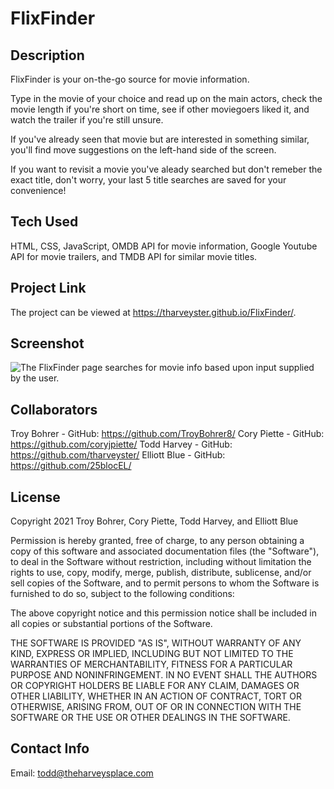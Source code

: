 # FlixFinder

## Description

FlixFinder is your on-the-go source for movie information.

Type in the movie of your choice and read up on the main actors, check the movie length if you're short on time, see if other moviegoers liked it, and watch the trailer if you're still unsure.

If you've already seen that movie but are interested in something similar, you'll find move suggestions on the left-hand side of the screen.

If you want to revisit a movie you've aleady searched but don't remeber the exact title, don't worry, your last 5 title searches are saved for your convenience!

## Tech Used
HTML, CSS, JavaScript, OMDB API for movie information, Google Youtube API for movie trailers, and TMDB API for similar movie titles.

## Project Link
The project can be viewed at <https://tharveyster.github.io/FlixFinder/>.

## Screenshot
![The FlixFinder page searches for movie info based upon input supplied by the user.](./assets/images/flixfinder-demo.png)

## Collaborators
Troy Bohrer - GitHub: <https://github.com/TroyBohrer8/>
Cory Piette - GitHub: <https://github.com/coryjpiette/>
Todd Harvey - GitHub: <https://github.com/tharveyster/>
Elliott Blue - GitHub: <https://github.com/25blocEL/>

## License
Copyright 2021 Troy Bohrer, Cory Piette, Todd Harvey, and Elliott Blue

Permission is hereby granted, free of charge, to any person obtaining a copy of this software and associated documentation files (the "Software"), to deal in the Software without restriction, including without limitation the rights to use, copy, modify, merge, publish, distribute, sublicense, and/or sell copies of the Software, and to permit persons to whom the Software is furnished to do so, subject to the following conditions:

The above copyright notice and this permission notice shall be included in all copies or substantial portions of the Software.

THE SOFTWARE IS PROVIDED "AS IS", WITHOUT WARRANTY OF ANY KIND, EXPRESS OR IMPLIED, INCLUDING BUT NOT LIMITED TO THE WARRANTIES OF MERCHANTABILITY, FITNESS FOR A PARTICULAR PURPOSE AND NONINFRINGEMENT. IN NO EVENT SHALL THE AUTHORS OR COPYRIGHT HOLDERS BE LIABLE FOR ANY CLAIM, DAMAGES OR OTHER LIABILITY, WHETHER IN AN ACTION OF CONTRACT, TORT OR OTHERWISE, ARISING FROM, OUT OF OR IN CONNECTION WITH THE SOFTWARE OR THE USE OR OTHER DEALINGS IN THE SOFTWARE.

## Contact Info
Email: todd@theharveysplace.com
